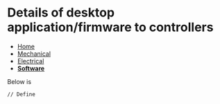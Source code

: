 # Details of desktop application/firmware to controllers
- [Home](/Syringe-Pump-Assignment/index)
- [Mechanical](/Syringe-Pump-Assignment/mechanical)
- [Electrical](/Syringe-Pump-Assignment/electrical)
- **[Software](/Syringe-Pump-Assignment/code)**

Below is 
```
// Define

```
